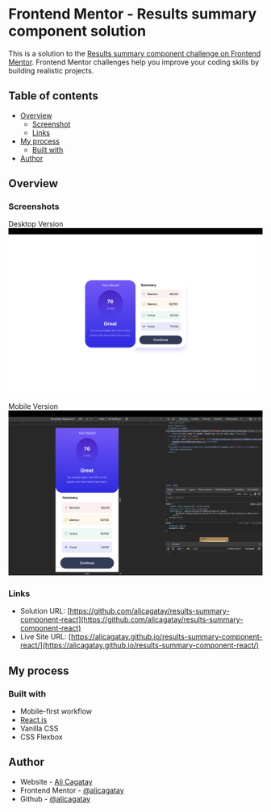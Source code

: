 # Frontend Mentor - Results summary component solution

This is a solution to the [Results summary component challenge on Frontend Mentor](https://www.frontendmentor.io/challenges/results-summary-component-CE_K6s0maV). Frontend Mentor challenges help you improve your coding skills by building realistic projects.

## Table of contents

- [Overview](#overview)
  - [Screenshot](#screenshots)
  - [Links](#links)
- [My process](#my-process)
  - [Built with](#built-with)
- [Author](#author)

## Overview

### Screenshots

Desktop Version
![Desktop screenshot](/screenshots/desktop-version.png)

Mobile Version
![Mobile screenshot](/screenshots/mobile-version.png)

### Links

- Solution URL: [https://github.com/alicagatay/results-summary-component-react](https://github.com/alicagatay/results-summary-component-react)
- Live Site URL: [https://alicagatay.github.io/results-summary-component-react/](https://alicagatay.github.io/results-summary-component-react/)

## My process

### Built with

- Mobile-first workflow
- [React.js](https://reactjs.org/)
- Vanilla CSS
- CSS Flexbox

## Author

- Website - [Ali Cagatay](https://alicagatay.github.io/)
- Frontend Mentor - [@alicagatay](https://www.frontendmentor.io/profile/alicagatay)
- Github - [@alicagatay](https://github.com/alicagatay)
